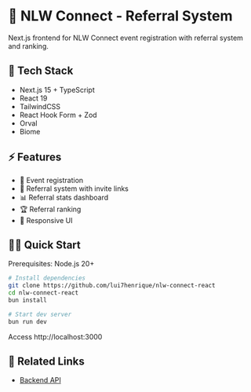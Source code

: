 # 🎯 NLW Connect - Referral System

Next.js frontend for NLW Connect event registration with referral system and ranking.

## 🚀 Tech Stack

- Next.js 15 + TypeScript
- React 19
- TailwindCSS
- React Hook Form + Zod
- Orval
- Biome

## ⚡ Features

- 📝 Event registration
- 🔗 Referral system with invite links
- 📊 Referral stats dashboard
- 🏆 Referral ranking
- 🎨 Responsive UI

## 🏃‍♂️ Quick Start

Prerequisites: Node.js 20+

```bash
# Install dependencies
git clone https://github.com/lui7henrique/nlw-connect-react
cd nlw-connect-react
bun install

# Start dev server
bun run dev
```

Access http://localhost:3000

## 🔗 Related Links

- [Backend API](https://github.com/lui7henrique/nlw-connect-node)
